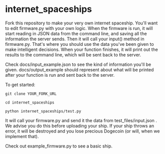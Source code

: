 internet_spaceships
========
Fork this repository to make your very own internet spaceship. You'll want to
edit firmware.py with your own logic. When the firmware is run,
it will start reading in JSON data from the command line,
and saving all the information the server sends. Then it will call your
input() method in firmware.py. That's where you should use the data you've
been given to make intelligent decisions. When your function finishes,
it will print out the results to the command line, which will be sent back
to the server.

Check docs/input_example.json to see the kind of information you'll be given.
docs/output_example should represent about what will be printed after your
function is run and sent back to the server.

To get started:

    git clone YOUR_FORK_URL

    cd internet_spaceships

    python internet_spaceships/test.py

It will call your firmware.py and send it the data from test_files/input.json
. We advise you do this before uploading your ship. If your ship throws an
error, it will be destroyed and you lose precious Dogecoin (or will,
when we implement that).

Check out example_firmware.py to see a basic ship.